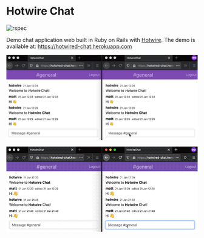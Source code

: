 # Hotwire Chat

![rspec](https://github.com/mdominiak/hotwire-chat/workflows/rspec/badge.svg)

Demo chat application web built in Ruby on Rails with [Hotwire](https://hotwire.dev). The demo is available at: https://hotwired-chat.herokuapp.com

![Hotwire Chat Demo](public/chat.gif)

![Hotwire Chat Demo](public/chat1.gif)
